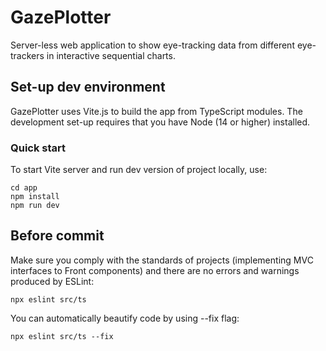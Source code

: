 # GazePlotter

Server-less web application to show eye-tracking data from different eye-trackers in interactive sequential charts.

## Set-up dev environment
GazePlotter uses Vite.js to build the app from TypeScript modules. The development set-up requires that you have Node (14 or higher) installed.

### Quick start
To start Vite server and run dev version of project locally, use:
```
cd app
npm install
npm run dev
```

## Before commit
Make sure you comply with the standards of projects (implementing MVC interfaces to Front components) and there are no errors and warnings produced by ESLint:
```
npx eslint src/ts
```
You can automatically beautify code by using --fix flag:
```
npx eslint src/ts --fix
```